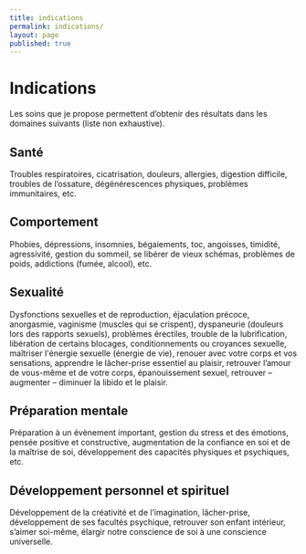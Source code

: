 ```yaml
---
title: indications
permalink: indications/
layout: page
published: true
---
```


# Indications

Les soins que je propose permettent d’obtenir des résultats dans les domaines suivants (liste non exhaustive).

## Santé

Troubles respiratoires, cicatrisation, douleurs, allergies, digestion difficile, troubles de l’ossature, dégénérescences physiques, problèmes immunitaires, etc.

## Comportement

Phobies, dépressions, insomnies, bégaiements, toc, angoisses, timidité, agressivité, gestion du sommeil, se libérer de vieux schémas, problèmes de poids, addictions (fumée, alcool), etc.

## Sexualité

Dysfonctions sexuelles et de reproduction, éjaculation précoce, anorgasmie, vaginisme (muscles  qui se crispent), dyspaneurie (douleurs lors des rapports sexuels), problèmes érectiles, trouble de la lubrification, libération de certains blocages, conditionnements ou croyances sexuelle, maîtriser l'énergie sexuelle (énergie de vie), renouer avec votre corps et vos sensations, apprendre le lâcher-prise essentiel au plaisir, retrouver l’amour de vous-même et de votre corps, épanouissement sexuel, retrouver – augmenter – diminuer la libido et le plaisir.

## Préparation mentale

Préparation à un évènement important, gestion du stress et des émotions, pensée positive et constructive, augmentation de la confiance en soi et de la maîtrise de soi, développement des capacités physiques et psychiques, etc.

## Développement personnel et spirituel

Développement de la créativité et de l’imagination, lâcher-prise, développement de ses facultés psychique, retrouver son enfant intérieur, s’aimer soi-même, élargir notre conscience de soi à une conscience universelle.
